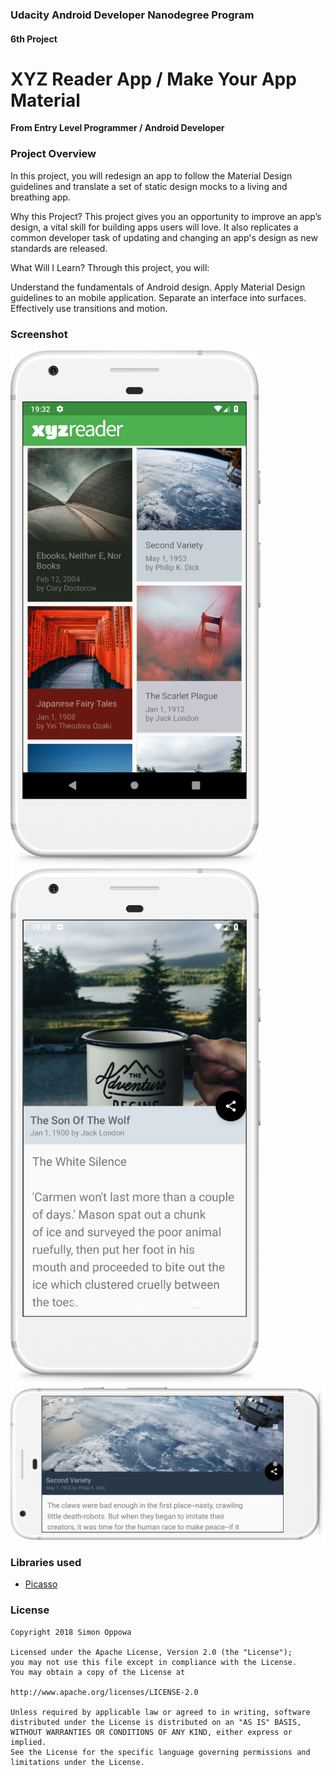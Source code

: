 ### Udacity Android Developer Nanodegree Program
#### 6th Project
# XYZ Reader App / Make Your App Material

__From Entry Level Programmer / Android Developer__


### Project Overview
In this project, you will redesign an app to follow the Material Design guidelines and translate a set of static design mocks to a living and breathing app.

Why this Project?
This project gives you an opportunity to improve an app’s design, a vital skill for building apps users will love. It also replicates a common developer task of updating and changing an app's design as new standards are released.

What Will I Learn?
Through this project, you will:

Understand the fundamentals of Android design.
Apply Material Design guidelines to an mobile application.
Separate an interface into surfaces.
Effectively use transitions and motion.

### Screenshot
<img src="https://github.com/simonoppowa/XYZReaderApp/blob/master/screens/screenshot1.png?raw=true" alt="alt text" width="400"> &nbsp;&nbsp; <img src="https://github.com/simonoppowa/XYZReaderApp/blob/master/screens/screenshot2.png?raw=true" alt="alt text" width="400">
<img src="https://github.com/simonoppowa/XYZReaderApp/blob/master/screens/screenshot3.png?raw=true" alt="alt text" width="800">

### Libraries used
* [Picasso](https://github.com/square/picasso)

### License
```
Copyright 2018 Simon Oppowa

Licensed under the Apache License, Version 2.0 (the "License");
you may not use this file except in compliance with the License.
You may obtain a copy of the License at

http://www.apache.org/licenses/LICENSE-2.0

Unless required by applicable law or agreed to in writing, software
distributed under the License is distributed on an "AS IS" BASIS,
WITHOUT WARRANTIES OR CONDITIONS OF ANY KIND, either express or implied.
See the License for the specific language governing permissions and
limitations under the License.
```
